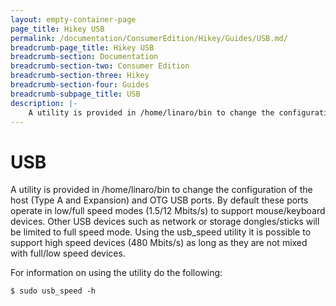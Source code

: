 ```yaml
---
layout: empty-container-page
page_title: Hikey USB
permalink: /documentation/ConsumerEdition/Hikey/Guides/USB.md/
breadcrumb-page_title: Hikey USB
breadcrumb-section: Documentation
breadcrumb-section-two: Consumer Edition
breadcrumb-section-three: Hikey
breadcrumb-section-four: Guides
breadcrumb-subpage_title: USB
description: |-
    A utility is provided in /home/linaro/bin to change the configuration of the host (Type A and Expansion) and OTG USB ports. By default these ports operate in low/full speed modes (1.5/12 Mbits/s) to support mouse/keyboard devices. Other USB devices such as network or storage dongles/sticks will be limited to full speed mode. Using the usb_speed utility it is possible to support high speed devices (480 Mbits/s) as long as they are not mixed with full/low speed devices.
---
```

# USB

A utility is provided in /home/linaro/bin to change the configuration of the host (Type A and Expansion) and OTG USB ports. By default these ports operate in low/full speed modes (1.5/12 Mbits/s) to support mouse/keyboard devices. Other USB devices such as network or storage dongles/sticks will be limited to full speed mode. Using the usb_speed utility it is possible to support high speed devices (480 Mbits/s) as long as they are not mixed with full/low speed devices.

For information on using the utility do the following:

```
$ sudo usb_speed -h
```
